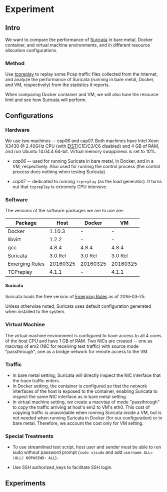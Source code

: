 Experiment
==========

## Intro

We want to compare the performance of [Suricata](http://suricata-ids.org/) in bare metal, Docker container, and virtual machine environments, and in different resource allocation configurations.

### Method

Use [tcpreplay](http://tcpreplay.appneta.com/) to replay some Pcap traffic files collected from the Internet, and analyze the performance of Suricata (running in bare metal, Docker, and VM, respectively) from the statistics it reports.

When comparing Docker container and VM, we will also tune the resource limit and see how Suricata will perform.

## Configurations

### Hardware

We use two machines -- cap06 and cap07. Both machines have Intel Xeon X3430 @ 2.40GHz CPU (with [EIST](https://en.wikipedia.org/wiki/SpeedStep)/C1E/C3/C6 disabled) and 4 GB of RAM, and run Ubuntu 14.04.4 64-bit. Virtual memory swappiness is set to 10%.

 * *cap06* -- used for running Suricata in bare metal, in Docker, and in a VM, respectively. Also used for running the control process (the control process does nothing when testing Suricata).

 * *cap07* -- dedicated to running `tcpreplay` (as the load generator). It turns out that `tcpreplay` is extremely CPU intensive.

### Software

The versions of the software packages we are to use are:

|     Package      |    Host    |  Docker   |     VM      |
|  --------------  |  --------  | --------  |  ---------  |
|     Docker       |   1.10.3   |     -     |    -        |
|     libvirt      |   1.2.2    |     -     |    -        |
|     gcc          |   4.8.4    |   4.8.4   |   4.8.4     |
|     Suricata     |   3.0 Rel  |  3.0 Rel  |  3.0 Rel    |
|  Emerging Rules  |   20160325 |  20160325 |   20160325  |
|     TCPreplay    |   4.1.1    |    -      |   4.1.1     |

#### Suricata

Suricata loads the free version of [Emerging Rules](http://rules.emergingthreats.net/open/suricata/) as of 2016-03-25.

Unless otherwise noted, Suricata uses default configuration generated when installed to the system.

### Virtual Machine

The virtual machine environment is configured to have access to all 4 cores of the host CPU and have 1 GB of RAM. Two NICs are created -- one as macvtap of em2 (NIC for receiving test traffic) with source mode "passthrough", one as a bridge network for remote access to the VM.

### Traffic

 * In bare metal setting, Suricata will directly inspect the NIC interface that the trace traffic enters.
 * In Docker setting, the container is configured so that the network interfaces of the host is exposed to the container, enabling Suricata to inspect the same NIC interface as in bare metal setting.
 * In virtual machine setting, we create a macvtap of mode "passthrough" to copy the traffic arriving at host's em2 to VM's eth0. This cost of copyinig traffic is unavoidable when running Suricata inside a VM, but is not needed when running Suricata in Docker (for our configuration) or in bare metal. Therefore, we account the cost only for VM setting.

### Special Treatments

 * To use streamlined test script, host user and sender must be
   able to run sudo without password prompt (`sudo visudo` and add `username ALL=(ALL) NOPASSWD: ALL`).

 * Use SSH authorized_keys to facilitate SSH login.

## Experiments
